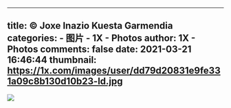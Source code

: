
---
title: © Joxe Inazio Kuesta Garmendia
categories: 
    - 图片
    - 1X - Photos
author: 1X - Photos
comments: false
date: 2021-03-21 16:46:44
thumbnail: https://1x.com/images/user/dd79d20831e9fe331a09c8b130d10b23-ld.jpg
---

<div>   
<img src="https://1x.com/images/user/dd79d20831e9fe331a09c8b130d10b23-ld.jpg" referrerpolicy="no-referrer">  
</div>
            